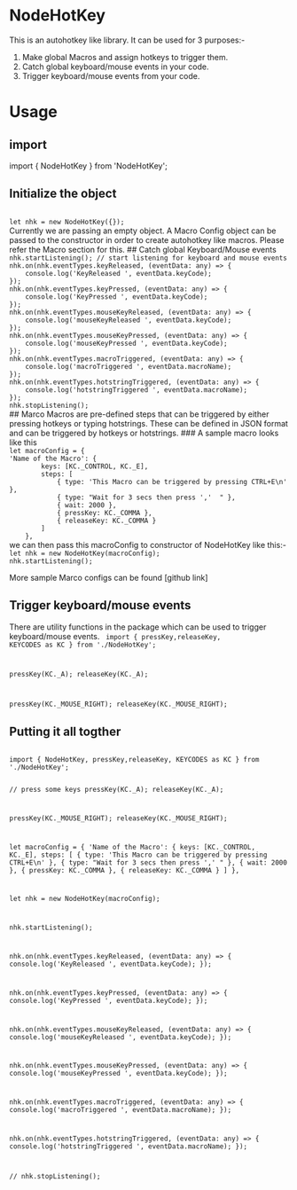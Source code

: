 # NodeHotKey
This is an autohotkey like library. It can be used for 3 purposes:-
1. Make global Macros and assign hotkeys to trigger them.
2. Catch global keyboard/mouse events in your code.
3. Trigger keyboard/mouse events from your code.
# Usage
## import
import { NodeHotKey } from 'NodeHotKey';
## Initialize the object
<code>
let nhk = new NodeHotKey({});
</code>
Currently we are passing an empty object. A Macro Config object can be passed to the constructor in order to create autohotkey like macros.
Please refer the Macro section for this.
## Catch global Keyboard/Mouse events
<code>
nhk.startListening(); // start listening for keyboard and mouse events
nhk.on(nhk.eventTypes.keyReleased, (eventData: any) => {
    console.log('KeyReleased ', eventData.keyCode);
});
nhk.on(nhk.eventTypes.keyPressed, (eventData: any) => {
    console.log('KeyPressed ', eventData.keyCode);
});
nhk.on(nhk.eventTypes.mouseKeyReleased, (eventData: any) => {
    console.log('mouseKeyReleased ', eventData.keyCode);
});
nhk.on(nhk.eventTypes.mouseKeyPressed, (eventData: any) => {
    console.log('mouseKeyPressed ', eventData.keyCode);
});
nhk.on(nhk.eventTypes.macroTriggered, (eventData: any) => {
    console.log('macroTriggered ', eventData.macroName);
});
nhk.on(nhk.eventTypes.hotstringTriggered, (eventData: any) => {
    console.log('hotstringTriggered ', eventData.macroName);
});
nhk.stopListening();
</code>
## Marco
Macros are pre-defined steps that can be triggered by either pressing hotkeys or typing hotstrings. These can be defined in JSON format and can be triggered by hotkeys or hotstrings.
### A sample macro looks like this
<code>
let macroConfig = {
'Name of the Macro': {
		keys: [KC._CONTROL, KC._E],
		steps: [
			{ type: 'This Macro can be triggered by pressing CTRL+E\n' },
			{ type: "Wait for 3 secs then press ','  " },
			{ wait: 2000 },
			{ pressKey: KC._COMMA },
			{ releaseKey: KC._COMMA }
		]
	},
</code>
we can then pass this macroConfig to constructor of NodeHotKey like this:-
<code>
let nhk = new NodeHotKey(macroConfig);
nhk.startListening();
</code>

More sample Marco configs can be found [github link]
## Trigger keyboard/mouse events
There are utility functions in the package which can be used to trigger keyboard/mouse events.
<code>
import { pressKey,releaseKey, KEYCODES as KC } from './NodeHotKey'; 

pressKey(KC._A);
releaseKey(KC._A);

pressKey(KC._MOUSE_RIGHT);
releaseKey(KC._MOUSE_RIGHT);
</code>
## Putting it all togther

<code>
import { NodeHotKey, pressKey,releaseKey, KEYCODES as KC } from './NodeHotKey';

// press some keys 
pressKey(KC._A);
releaseKey(KC._A);

pressKey(KC._MOUSE_RIGHT);
releaseKey(KC._MOUSE_RIGHT);

let macroConfig = {
'Name of the Macro': {
		keys: [KC._CONTROL, KC._E],
		steps: [
			{ type: 'This Macro can be triggered by pressing CTRL+E\n' },
			{ type: "Wait for 3 secs then press ','  " },
			{ wait: 2000 },
			{ pressKey: KC._COMMA },
			{ releaseKey: KC._COMMA }
		]
	},

let nhk = new NodeHotKey(macroConfig);

nhk.startListening();

nhk.on(nhk.eventTypes.keyReleased, (eventData: any) => {
    console.log('KeyReleased ', eventData.keyCode);
});

nhk.on(nhk.eventTypes.keyPressed, (eventData: any) => {
    console.log('KeyPressed ', eventData.keyCode);
});

nhk.on(nhk.eventTypes.mouseKeyReleased, (eventData: any) => {
    console.log('mouseKeyReleased ', eventData.keyCode);
});

nhk.on(nhk.eventTypes.mouseKeyPressed, (eventData: any) => {
    console.log('mouseKeyPressed ', eventData.keyCode);
});

nhk.on(nhk.eventTypes.macroTriggered, (eventData: any) => {
    console.log('macroTriggered ', eventData.macroName);
});

nhk.on(nhk.eventTypes.hotstringTriggered, (eventData: any) => {
    console.log('hotstringTriggered ', eventData.macroName);
});


// nhk.stopListening();
</code>
